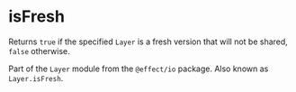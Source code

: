 # isFresh

Returns `true` if the specified `Layer` is a fresh version that will not be
shared, `false` otherwise.

Part of the `Layer` module from the `@effect/io` package. Also known as `Layer.isFresh`.
